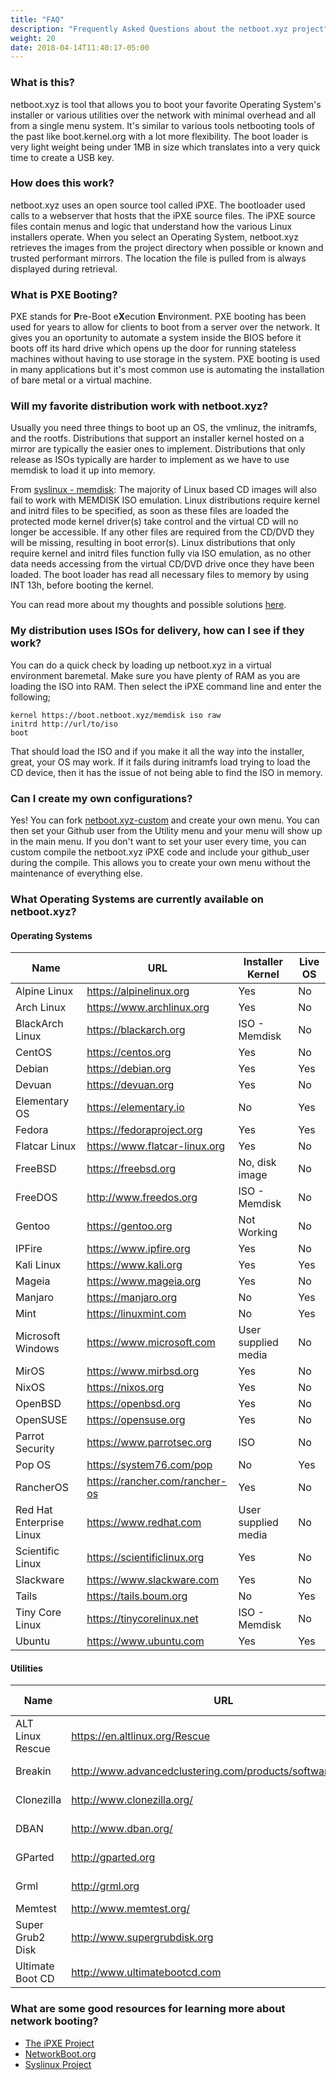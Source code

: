 ```yaml
---
title: "FAQ"
description: "Frequently Asked Questions about the netboot.xyz project"
weight: 20
date: 2018-04-14T11:40:17-05:00
---
```


### What is this?
netboot.xyz is tool that allows you to boot your favorite Operating System's installer or various utilities over the network with minimal overhead and all from a single menu system.  It's similar to various tools netbooting tools of the past like boot.kernel.org with a lot more flexibility.  The boot loader is very light weight being under 1MB in size which translates into a very quick time to create a USB key.

### How does this work?
netboot.xyz uses an open source tool called iPXE.  The bootloader used calls to a webserver that hosts that the iPXE source files.  The iPXE source files contain menus and logic that understand how the various Linux installers operate.  When you select an Operating System, netboot.xyz retrieves the images from the project directory when possible or known and trusted performant mirrors.  The location the file is pulled from is always displayed during retrieval.

### What is PXE Booting?
PXE stands for **P**re-Boot e**X**ecution **E**nvironment.  PXE booting has been used for years to allow for clients to boot from a server over the network.  It gives you an oportunity to automate a system inside the BIOS before it boots off its hard drive which opens up the door for running stateless machines without having to use storage in the system.  PXE booting is used in many applications but it's most common use is automating the installation of bare metal or a virtual machine.

### Will my favorite distribution work with netboot.xyz?
Usually you need three things to boot up an OS, the vmlinuz, the initramfs, and the rootfs.  Distributions that support an installer kernel hosted on a mirror are typically the easier ones to implement.  Distributions that only release as ISOs typically are harder to implement as we have to use memdisk to load it up into memory.

From [syslinux - memdisk](http://www.syslinux.org/wiki/index.php/MEMDISK): The majority of Linux based CD images will also fail to work with MEMDISK ISO emulation. Linux distributions require kernel and initrd files to be specified, as soon as these files are loaded the protected mode kernel driver(s) take control and the virtual CD will no longer be accessible. If any other files are required from the CD/DVD they will be missing, resulting in boot error(s). Linux distributions that only require kernel and initrd files function fully via ISO emulation, as no other data needs accessing from the virtual CD/DVD drive once they have been loaded. The boot loader has read all necessary files to memory by using INT 13h, before booting the kernel.

You can read more about my thoughts and possible solutions [here](https://www.reversengineered.com/2016/01/07/booting-linux-isos-with-memdisk-and-ipxe/).

### My distribution uses ISOs for delivery, how can I see if they work?
You can do a quick check by loading up netboot.xyz in a virtual environment baremetal.  Make sure you have plenty of RAM as you are loading the ISO into RAM.  Then select the iPXE command line and enter the following;

    kernel https://boot.netboot.xyz/memdisk iso raw
    initrd http://url/to/iso
    boot

That should load the ISO and if you make it all the way into the installer, great, your OS may work.  If it fails during initramfs load trying to load the CD device, then it has the issue of not being able to find the ISO in memory.

### Can I create my own configurations?

Yes!  You can fork [netboot.xyz-custom](https://github.com/netbootxyz/netboot.xyz-custom) and create your own menu.  You can then set your Github user from the Utility menu and your menu will show up in the main menu.  If you don't want to set your user every time, you can custom compile the netboot.xyz iPXE code and include your github_user during the compile.  This allows you to create your own menu without the maintenance of everything else.

### What Operating Systems are currently available on netboot.xyz?

#### Operating Systems


| Name       | URL             | Installer Kernel | Live OS       |
|------------|-----------------|------------------|---------------|
|Alpine Linux| https://alpinelinux.org | Yes              | No            |
|Arch Linux | https://www.archlinux.org| Yes              | No            |
|BlackArch Linux|https://blackarch.org| ISO - Memdisk | No                |
|CentOS| https://centos.org | Yes | No |
|Debian| https://debian.org | Yes | Yes|
|Devuan| https://devuan.org | Yes | No |
|Elementary OS| https://elementary.io | No | Yes |
|Fedora| https://fedoraproject.org | Yes | Yes |
|Flatcar Linux|https://www.flatcar-linux.org| Yes | No |
|FreeBSD|https://freebsd.org| No, disk image | No |
|FreeDOS|http://www.freedos.org| ISO - Memdisk| No |
|Gentoo|https://gentoo.org| Not Working | No |
|IPFire|https://www.ipfire.org| Yes | No |
|Kali Linux|https://www.kali.org| Yes | Yes |
|Mageia|https://www.mageia.org| Yes | No |
|Manjaro|https://manjaro.org| No | Yes |
|Mint|https://linuxmint.com| No | Yes |
|Microsoft Windows|https://www.microsoft.com| User supplied media | No |
|MirOS|https://www.mirbsd.org| Yes | No |
|NixOS|https://nixos.org| Yes | No |
|OpenBSD|https://openbsd.org| Yes | No |
|OpenSUSE|https://opensuse.org| Yes | No |
|Parrot Security|https://www.parrotsec.org| ISO | No |
|Pop OS|https://system76.com/pop| No | Yes |
|RancherOS|https://rancher.com/rancher-os| Yes | No |
|Red Hat Enterprise Linux|https://www.redhat.com| User supplied media | No |
|Scientific Linux|https://scientificlinux.org| Yes | No |
|Slackware|https://www.slackware.com| Yes | No |
|Tails|https://tails.boum.org | No | Yes |
|Tiny Core Linux|https://tinycorelinux.net| ISO - Memdisk | No |
|Ubuntu|https://www.ubuntu.com| Yes | Yes |

#### Utilities

| Name       | URL                     | Installer Kernel | Live OS |
|------------|-------------------------|------------------|---------|
|ALT Linux Rescue|https://en.altlinux.org/Rescue| ISO - Memdisk | - |
|Breakin|http://www.advancedclustering.com/products/software/breakin/| ISO - Memdisk | - |
|Clonezilla|http://www.clonezilla.org/| ISO - Memdisk | - |
|DBAN|http://www.dban.org/| ISO - Memdisk | - |
|GParted|http://gparted.org| ISO - Memdisk | - |
|Grml|http://grml.org| ISO - Memdisk | - |
|Memtest|http://www.memtest.org/| Yes | - |
|Super Grub2 Disk|http://www.supergrubdisk.org| ISO - Memdisk | - |
|Ultimate Boot CD|http://www.ultimatebootcd.com| ISO - Memdisk | - |

### What are some good resources for learning more about network booting?

* [The iPXE Project](http://ipxe.org/)
* [NetworkBoot.org](http://networkboot.org/)
* [Syslinux Project](http://www.syslinux.org/wiki/index.php?title=The_Syslinux_Project)
